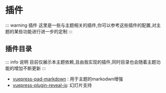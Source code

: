 # 插件
::: warning 插件
这里是一些与主题相关的插件,你可以参考这些插件的配置,对主题的某些功能进行进一步的定制
:::

## 插件目录
::: info 说明
目前仅展示本主题依赖,且由我实现的插件,同时目录也会随着主题功能的增加不断更新
:::
- [vuepress-pad-markdown](./pad-markdown) : 用于主题的markodwn增强
- [vuepress-plugin-reveal-js](./reveal-js): 幻灯片支持